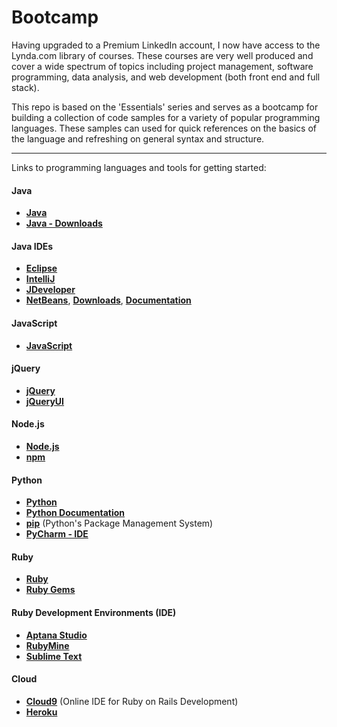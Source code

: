 # Bootcamp

Having upgraded to a Premium LinkedIn account, I now have access to the Lynda.com library of courses. These courses are very well produced and cover a wide spectrum of topics including project management, software programming, data analysis, and web development (both front end and full stack).

This repo is based on the 'Essentials' series and serves as a bootcamp for building a collection of code samples for a variety of popular programming languages. These samples can used for quick references on the basics of the language and refreshing on general syntax and structure.

---

Links to programming languages and tools for getting started:

#### Java

- **<a href="https://www.oracle.com/java/index.html" target="_blank" title="Java">Java</a>**
- **<a href="http://www.oracle.com/technetwork/java/javase/downloads/index.html" target="_blank" title="Java Downloads">Java - Downloads</a>**

#### Java IDEs

- **<a href="https://eclipse.org/" target="_blank" title="Eclipse">Eclipse</a>**
- **<a href="https://www.jetbrains.com/idea/" target="_blank" title="IntelliJ">IntelliJ</a>**
- **<a href="http://www.oracle.com/technetwork/developer-tools/jdev/overview/index.html" target="_blank" title="JDeveloper">JDeveloper</a>**
- **<a href="https://netbeans.org/" target="_blank" title="NetBeans">NetBeans</a>**, **<a href="https://netbeans.org/downloads/" target="_blank" title="NetBeans Downloads">Downloads</a>**, **<a href="https://netbeans.org/kb/index.html" target="_blank" title="NetBeans Documentation">Documentation</a>** 
 
#### JavaScript

- **<a href="https://developer.mozilla.org/en-US/docs/Web/JavaScript" target="_blank">JavaScript</a>**

#### jQuery

- **<a href="https://jquery.com/" target="_blank" title="jQuery">jQuery</a>**
- **<a href="https://jqueryui.com/" target="_blank" title="jQueryUI">jQueryUI</a>**

#### Node.js

- **<a href="https://nodejs.org/en/" target="_blank">Node.js</a>**
- **<a href="https://www.npmjs.com/" target="_blank">npm</a>**

#### Python

- **<a href="https://www.python.org/" target="_blank">Python</a>**
- **<a href="https://www.python.org/doc/" target="_blank">Python Documentation</a>**
- **<a href="https://pip.pypa.io/en/stable/#" target="_blank">pip</a>** (Python's Package Management System)                
- **<a href="http://www.jetbrains.com/pycharm/" target="_blank" title="PyCharm">PyCharm - IDE</a>**

#### Ruby

- **<a href="https://www.ruby-lang.org/en/" target="_blank">Ruby</a>**
- **<a href="https://rubygems.org/" target="_blank">Ruby Gems</a>**

#### Ruby Development Environments (IDE)

- **<a href="http://www.aptana.com/" target="_blank">Aptana Studio</a>**
- **<a href="https://www.jetbrains.com/ruby/" target="_blank">RubyMine</a>**
- **<a href="https://www.sublimetext.com/" target="_blank">Sublime Text</a>**

#### Cloud

- **<a href="https://c9.io/">Cloud9</a>** (Online IDE for Ruby on Rails Development)
- **<a href="https://www.heroku.com/">Heroku</a>**



